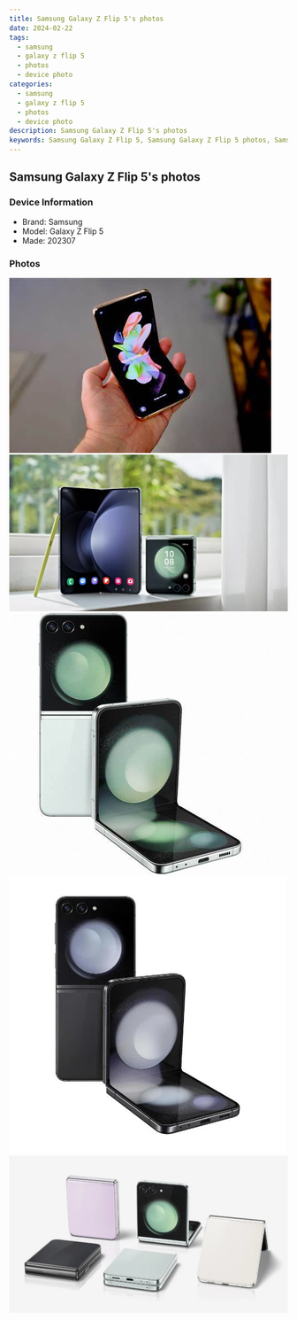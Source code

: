 ```yaml
---
title: Samsung Galaxy Z Flip 5's photos
date: 2024-02-22
tags: 
  - samsung
  - galaxy z flip 5
  - photos
  - device photo
categories: 
  - samsung
  - galaxy z flip 5
  - photos
  - device photo
description: Samsung Galaxy Z Flip 5's photos
keywords: Samsung Galaxy Z Flip 5, Samsung Galaxy Z Flip 5 photos, Samsung Galaxy Z Flip 5 device photo
---
```


## Samsung Galaxy Z Flip 5's photos

### Device Information

- Brand: Samsung
- Model: Galaxy Z Flip 5
- Made: 202307

### Photos

![/images/best-assets/devices/samsung/samsung-galaxy-z-flip-5/1.jpg](/images/best-assets/devices/samsung/samsung-galaxy-z-flip-5/1.jpg)
![/images/best-assets/devices/samsung/samsung-galaxy-z-flip-5/2.jpg](/images/best-assets/devices/samsung/samsung-galaxy-z-flip-5/2.jpg)
![/images/best-assets/devices/samsung/samsung-galaxy-z-flip-5/3.jpg](/images/best-assets/devices/samsung/samsung-galaxy-z-flip-5/3.jpg)
![/images/best-assets/devices/samsung/samsung-galaxy-z-flip-5/4.jpg](/images/best-assets/devices/samsung/samsung-galaxy-z-flip-5/4.jpg)
![/images/best-assets/devices/samsung/samsung-galaxy-z-flip-5/5.jpg](/images/best-assets/devices/samsung/samsung-galaxy-z-flip-5/5.jpg)
